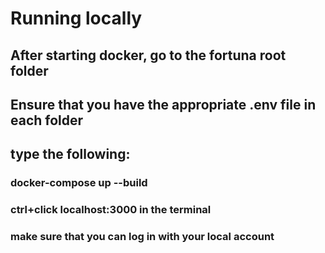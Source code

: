 # Running locally

## After starting docker, go to the fortuna root folder
## Ensure that you have the appropriate .env file in each folder

## type the following:

### docker-compose up --build

### ctrl+click localhost:3000 in the terminal

### make sure that you can log in with your local account